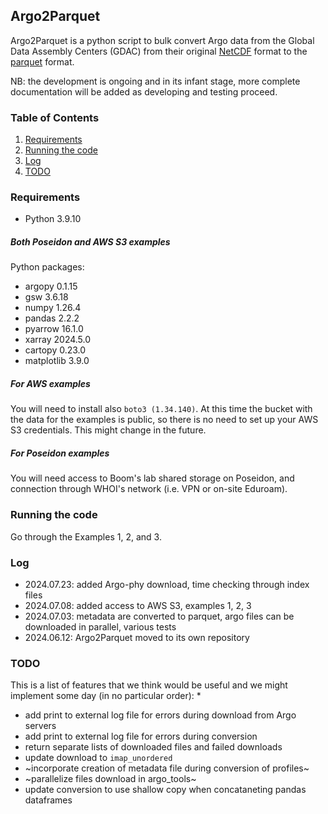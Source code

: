 ## Argo2Parquet

Argo2Parquet is a python script to bulk convert Argo data from the Global Data Assembly Centers (GDAC) from their original [NetCDF](https://www.unidata.ucar.edu/software/netcdf/) format to the [parquet](https://parquet.apache.org/) format.

NB: the development is ongoing and in its infant stage, more complete documentation will be added as developing and testing proceed.

### Table of Contents
1. [Requirements](#requirements)
2. [Running the code](#running-the-code)
3. [Log](#log)
4. [TODO](#TODO)

### Requirements
* Python 3.9.10

##### Both Poseidon and AWS S3 examples
Python packages:
* argopy 0.1.15
* gsw 3.6.18
* numpy 1.26.4
* pandas 2.2.2
* pyarrow 16.1.0
* xarray 2024.5.0
* cartopy 0.23.0
* matplotlib 3.9.0

##### For AWS examples
You will need to install also `boto3 (1.34.140)`. At this time the bucket with the data for the examples is public, so there is no need to set up your AWS S3 credentials. This might change in the future.

##### For Poseidon examples
You will need access to Boom's lab shared storage on Poseidon, and connection through WHOI's network (i.e. VPN or on-site Eduroam).

### Running the code
Go through the Examples 1, 2, and 3.

### Log
* 2024.07.23: added Argo-phy download, time checking through index files
* 2024.07.08: added access to AWS S3, examples 1, 2, 3
* 2024.07.03: metadata are converted to parquet, argo files can be downloaded in parallel, various tests
* 2024.06.12: Argo2Parquet moved to its own repository

### TODO
This is a list of features that we think would be useful and we might implement some day (in no particular order):
* 
* add print to external log file for errors during download from Argo servers
* add print to external log file for errors during conversion
* return separate lists of downloaded files and failed downloads
* update download to `imap_unordered`
* ~incorporate creation of metadata file during conversion of profiles~
* ~parallelize files download in argo_tools~
* update conversion to use shallow copy when concataneting pandas dataframes
